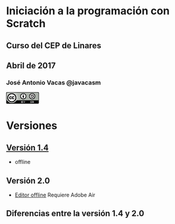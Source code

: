 # Iniciación a la programación con Scratch

## Curso del CEP de Linares

## Abril de 2017

### José Antonio Vacas @javacasm

[![CCbySA](imagenes/CCbySQ_88x31.png)](./imagenes/Licencia_CC.png)

# Versiones

## [Versión 1.4](https://scratch.mit.edu/scratch_1.4/)
* offline

## Versión 2.0
* [Editor offline](https://scratch.mit.edu/scratch2download/) Requiere Adobe Air


## Diferencias entre la versión 1.4 y 2.0
